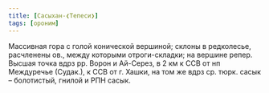 ```yaml
---
title: [Сасыхан-❮Тепеси❯]
tags: [ороним]
---
```


Массивная гора с голой конической вершиной; склоны в редколесье, расчленены ов.,
между которыми отроги-складки; на вершине репер. Высшая точка вдрз рр. Ворон и
Ай-Серез, в 2 км к ССВ от нп Междуречье (Судак.), к ССВ от г. Хашки, на том же
вдрз ср. тюрк. сасык – болотистый, гнилой и РПН сасык.

